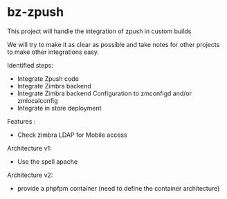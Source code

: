 # bz-zpush

This project will handle the integration of zpush in custom builds

We will try to make it as clear as possible and take notes for other projects to make other integrations easy.

Identified steps: 

* Integrate Zpush code
* Integrate Zimbra backend
* Integrate Zimbra backend Configuration to zmconfigd and/or zmlocalconfig
* Integrate in store deployment

Features : 

* Check zimbra LDAP for Mobile access


Architecture v1: 

* Use the spell apache

Architecture v2: 

* provide a phpfpm container (need to define the container architecture)

